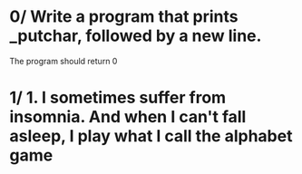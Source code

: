 # 0/ Write a program that prints _putchar, followed by a new line.

The program should return 0

# 1/ 1. I sometimes suffer from insomnia. And when I can't fall asleep, I play what I call the alphabet game

